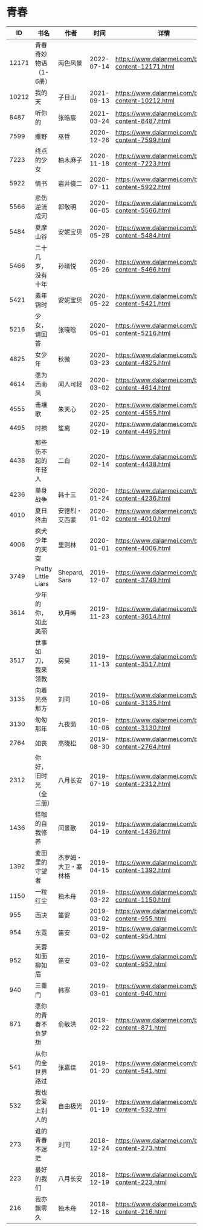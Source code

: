 # 青春

| ID | 书名 | 作者 | 时间 | 详情 | 下载页面 | EPUB下载链接 | MOBI下载链接 | AZW3下载链接 |
| --- | --- | --- | --- | --- | --- | --- | --- | --- |
| 12171 | 青春奇妙物语（1-6册） | 两色风景 | 2022-07-14 | https://www.dalanmei.com/book-content-12171.html | https://www.dalanmei.com/download-book-12171.html | http://ct.dalanmei.com/f/31084289-771230493-a27db9 | http://ct.dalanmei.com/f/31084289-771246123-41f73a | http://ct.dalanmei.com/f/31084289-771235892-0beb11 |
| 10212 | 我的天 | 子日山 | 2021-09-13 | https://www.dalanmei.com/book-content-10212.html | https://www.dalanmei.com/download-book-10212.html | http://ct.dalanmei.com/f/31084289-570111988-058867 | http://ct.dalanmei.com/f/31084289-570259967-304788 | http://ct.dalanmei.com/f/31084289-571416938-e6cde4 |
| 8487 | 听你的 | 张皓宸 | 2021-03-24 | https://www.dalanmei.com/book-content-8487.html | https://www.dalanmei.com/download-book-8487.html | http://ct.dalanmei.com/f/31084289-571710157-d8c43d | http://ct.dalanmei.com/f/31084289-572115001-0c9858 | http://ct.dalanmei.com/f/31084289-572135594-8ae162 |
| 7599 | 撒野 | 巫哲 | 2020-12-26 | https://www.dalanmei.com/book-content-7599.html | https://www.dalanmei.com/download-book-7599.html | http://ct.dalanmei.com/f/31084289-571639702-4c4807 | http://ct.dalanmei.com/f/31084289-572120618-350f18 | http://ct.dalanmei.com/f/31084289-572181089-f1928d |
| 7223 | 终点的少女 | 柚木麻子 | 2020-11-18 | https://www.dalanmei.com/book-content-7223.html | https://www.dalanmei.com/download-book-7223.html | http://ct.dalanmei.com/f/31084289-571532933-7f616f | http://ct.dalanmei.com/f/31084289-571802394-fb23f9 | http://ct.dalanmei.com/f/31084289-572195140-105172 |
| 5922 | 情书 | 岩井俊二 | 2020-07-11 | https://www.dalanmei.com/book-content-5922.html | https://www.dalanmei.com/download-book-5922.html | http://ct.dalanmei.com/f/31084289-571563056-e3305f | http://ct.dalanmei.com/f/31084289-572013973-299946 | http://ct.dalanmei.com/f/31084289-571911152-ce09f6 |
| 5566 | 悲伤逆流成河 | 郭敬明 | 2020-06-05 | https://www.dalanmei.com/book-content-5566.html | https://www.dalanmei.com/download-book-5566.html | http://ct.dalanmei.com/f/31084289-571604513-c133ec | http://ct.dalanmei.com/f/31084289-571737236-584bdf | http://ct.dalanmei.com/f/31084289-571916306-4e100e |
| 5484 | 夏摩山谷 | 安妮宝贝 | 2020-05-28 | https://www.dalanmei.com/book-content-5484.html | https://www.dalanmei.com/download-book-5484.html | http://ct.dalanmei.com/f/31084289-571602442-cb29b4 | http://ct.dalanmei.com/f/31084289-571737906-f76608 | http://ct.dalanmei.com/f/31084289-571917195-90a40e |
| 5466 | 二十几岁，没有十年 | 孙晴悦 | 2020-05-26 | https://www.dalanmei.com/book-content-5466.html | https://www.dalanmei.com/download-book-5466.html | http://ct.dalanmei.com/f/31084289-571600884-bfe5e8 | http://ct.dalanmei.com/f/31084289-571738172-1408e4 | http://ct.dalanmei.com/f/31084289-571917710-0f840c |
| 5421 | 素年锦时 | 安妮宝贝 | 2020-05-22 | https://www.dalanmei.com/book-content-5421.html | https://www.dalanmei.com/download-book-5421.html | http://ct.dalanmei.com/f/31084289-571598039-1f35d8 | http://ct.dalanmei.com/f/31084289-571772923-a8e3cf | http://ct.dalanmei.com/f/31084289-571918148-253134 |
| 5216 | 少女，请回答 | 张晓晗 | 2020-05-01 | https://www.dalanmei.com/book-content-5216.html | https://www.dalanmei.com/download-book-5216.html | http://ct.dalanmei.com/f/31084289-571517135-e6434f | http://ct.dalanmei.com/f/31084289-571777885-41ea98 | http://ct.dalanmei.com/f/31084289-571923226-92fce6 |
| 4825 | 女少年 | 秋微 | 2020-03-23 | https://www.dalanmei.com/book-content-4825.html | https://www.dalanmei.com/download-book-4825.html | http://ct.dalanmei.com/f/31084289-571594495-f5ef18 | http://ct.dalanmei.com/f/31084289-572125203-8c08b4 | http://ct.dalanmei.com/f/31084289-571983242-56f2ae |
| 4614 | 愿为西南风 | 闻人可轻 | 2020-03-02 | https://www.dalanmei.com/book-content-4614.html | https://www.dalanmei.com/download-book-4614.html | http://ct.dalanmei.com/f/31084289-571593471-c90a74 | http://ct.dalanmei.com/f/31084289-572131985-85ee33 | http://ct.dalanmei.com/f/31084289-571987066-303f3a |
| 4555 | 击壤歌 | 朱天心 | 2020-02-25 | https://www.dalanmei.com/book-content-4555.html | https://www.dalanmei.com/download-book-4555.html | http://ct.dalanmei.com/f/31084289-571529275-75294d | http://ct.dalanmei.com/f/31084289-571793868-9ab72c | http://ct.dalanmei.com/f/31084289-571987693-9ef04d |
| 4495 | 时擦 | 笙离 | 2020-02-19 | https://www.dalanmei.com/book-content-4495.html | https://www.dalanmei.com/download-book-4495.html | http://ct.dalanmei.com/f/31084289-571531235-1195a2 | http://ct.dalanmei.com/f/31084289-571797529-7b9477 | http://ct.dalanmei.com/f/31084289-571988318-1192f6 |
| 4438 | 那些伤不起的年轻人 | 二白 | 2020-02-14 | https://www.dalanmei.com/book-content-4438.html | https://www.dalanmei.com/download-book-4438.html | http://ct.dalanmei.com/f/31084289-571531990-242e51 | http://ct.dalanmei.com/f/31084289-571800615-277f9b | http://ct.dalanmei.com/f/31084289-571989146-9ffaca |
| 4236 | 单身战争 | 韩十三 | 2020-01-24 | https://www.dalanmei.com/book-content-4236.html |  |  |  |  |
| 4010 | 夏日终曲 | 安德烈・艾西蒙 | 2020-01-02 | https://www.dalanmei.com/book-content-4010.html | https://www.dalanmei.com/download-book-4010.html | http://ct.dalanmei.com/f/31084289-571544975-7fdb65 | http://ct.dalanmei.com/f/31084289-571815136-7241d6 | http://ct.dalanmei.com/f/31084289-572017069-806c8b |
| 4006 | 疯犬少年的天空 | 里则林 | 2020-01-01 | https://www.dalanmei.com/book-content-4006.html |  |  |  |  |
| 3749 | Pretty Little Liars | Shepard, Sara | 2019-12-07 | https://www.dalanmei.com/book-content-3749.html |  |  |  |  |
| 3614 | 少年的你，如此美丽 | 玖月晞 | 2019-11-23 | https://www.dalanmei.com/book-content-3614.html |  |  |  |  |
| 3517 | 世事如刀，我来领教 | 房昊 | 2019-11-13 | https://www.dalanmei.com/book-content-3517.html |  |  |  |  |
| 3135 | 向着光亮那方 | 刘同 | 2019-10-06 | https://www.dalanmei.com/book-content-3135.html | https://www.dalanmei.com/download-book-3135.html | http://ct.dalanmei.com/f/31084289-571558842-987478 | http://ct.dalanmei.com/f/31084289-571918917-c554a1 | http://ct.dalanmei.com/f/31084289-572076018-7f2382 |
| 3130 | 匆匆那年 | 九夜茴 | 2019-10-06 | https://www.dalanmei.com/book-content-3130.html |  |  |  |  |
| 2764 | 如丧 | 高晓松 | 2019-08-30 | https://www.dalanmei.com/book-content-2764.html | https://www.dalanmei.com/download-book-2764.html | http://ct.dalanmei.com/f/31084289-571585648-f26310 | http://ct.dalanmei.com/f/31084289-571732847-53a19a | http://ct.dalanmei.com/f/31084289-571848510-98fb63 |
| 2312 | 你好，旧时光（全三册） | 八月长安 | 2019-07-16 | https://www.dalanmei.com/book-content-2312.html | https://www.dalanmei.com/download-book-2312.html | http://ct.dalanmei.com/f/31084289-571588386-6a9263 | http://ct.dalanmei.com/f/31084289-571738101-5b4481 | http://ct.dalanmei.com/f/31084289-571868303-5e3438 |
| 1436 | 怪咖的自我修养 | 闫景歌 | 2019-04-19 | https://www.dalanmei.com/book-content-1436.html | https://www.dalanmei.com/download-book-1436.html | http://ct.dalanmei.com/f/31084289-571422349-f7f437 | http://ct.dalanmei.com/f/31084289-571781481-2aa20e | http://ct.dalanmei.com/f/31084289-571882291-33a25b |
| 1392 | 麦田里的守望者 | 杰罗姆・大卫・塞林格 | 2019-04-15 | https://www.dalanmei.com/book-content-1392.html | https://www.dalanmei.com/download-book-1392.html | http://ct.dalanmei.com/f/31084289-571423412-34f809 | http://ct.dalanmei.com/f/31084289-571782171-4cf9f7 | http://ct.dalanmei.com/f/31084289-571883339-691a00 |
| 1150 | 一粒红尘 | 独木舟 | 2019-03-22 | https://www.dalanmei.com/book-content-1150.html |  |  |  |  |
| 955 | 西决 | 笛安 | 2019-03-02 | https://www.dalanmei.com/book-content-955.html |  |  |  |  |
| 954 | 东霓 | 笛安 | 2019-03-02 | https://www.dalanmei.com/book-content-954.html |  |  |  |  |
| 952 | 芙蓉如面柳如眉 | 笛安 | 2019-03-02 | https://www.dalanmei.com/book-content-952.html |  |  |  |  |
| 940 | 三重门 | 韩寒 | 2019-03-01 | https://www.dalanmei.com/book-content-940.html | https://www.dalanmei.com/download-book-940.html | http://ct.dalanmei.com/f/31084289-571451597-a1c405 | http://ct.dalanmei.com/f/31084289-571785248-0c2be3 | http://ct.dalanmei.com/f/31084289-571885420-e1faac |
| 871 | 愿你的青春不负梦想 | 俞敏洪 | 2019-02-22 | https://www.dalanmei.com/book-content-871.html | https://www.dalanmei.com/download-book-871.html | http://ct.dalanmei.com/f/31084289-595858083-6092e5 | http://ct.dalanmei.com/f/31084289-595860351-ec8a0c | http://ct.dalanmei.com/f/31084289-595859987-8a2463 |
| 541 | 从你的全世界路过 | 张嘉佳 | 2019-01-20 | https://www.dalanmei.com/book-content-541.html | https://www.dalanmei.com/download-book-541.html | http://ct.dalanmei.com/f/31084289-571453658-bb7dd5 | http://ct.dalanmei.com/f/31084289-571787261-3c9e95 | http://ct.dalanmei.com/f/31084289-571886921-6f5774 |
| 532 | 我也会爱上别人的 | 自由极光 | 2019-01-19 | https://www.dalanmei.com/book-content-532.html | https://www.dalanmei.com/download-book-532.html | http://ct.dalanmei.com/f/31084289-571453692-287090 | http://ct.dalanmei.com/f/31084289-571787287-a9961d | http://ct.dalanmei.com/f/31084289-571887059-e0c206 |
| 273 | 谁的青春不迷茫 | 刘同 | 2018-12-24 | https://www.dalanmei.com/book-content-273.html | https://www.dalanmei.com/download-book-273.html | http://ct.dalanmei.com/f/31084289-571456678-18b1ff | http://ct.dalanmei.com/f/31084289-571789140-f4ed27 | http://ct.dalanmei.com/f/31084289-571894157-f09545 |
| 223 | 最好的我们 | 八月长安 | 2018-12-19 | https://www.dalanmei.com/book-content-223.html | https://www.dalanmei.com/download-book-223.html | http://ct.dalanmei.com/f/31084289-571457022-4f382c | http://ct.dalanmei.com/f/31084289-571789861-259d5a | http://ct.dalanmei.com/f/31084289-571895162-69dba7 |
| 216 | 我亦飘零久 | 独木舟 | 2018-12-18 | https://www.dalanmei.com/book-content-216.html | https://www.dalanmei.com/download-book-216.html | http://ct.dalanmei.com/f/31084289-571457050-22af37 | http://ct.dalanmei.com/f/31084289-571789912-8e3516 | http://ct.dalanmei.com/f/31084289-571895264-e73c28 |
